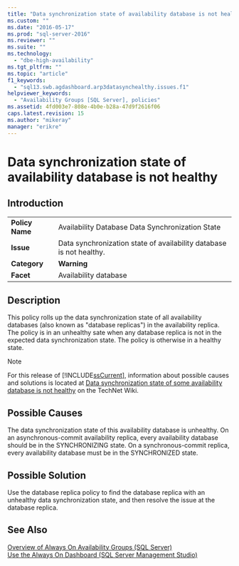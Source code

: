 ```yaml
---
title: "Data synchronization state of availability database is not healthy | Microsoft Docs"
ms.custom: ""
ms.date: "2016-05-17"
ms.prod: "sql-server-2016"
ms.reviewer: ""
ms.suite: ""
ms.technology: 
  - "dbe-high-availability"
ms.tgt_pltfrm: ""
ms.topic: "article"
f1_keywords: 
  - "sql13.swb.agdashboard.arp3datasynchealthy.issues.f1"
helpviewer_keywords: 
  - "Availability Groups [SQL Server], policies"
ms.assetid: 4fd003e7-808e-4b0e-b28a-47d9f2616f06
caps.latest.revision: 15
ms.author: "mikeray"
manager: "erikre"
---
```

# Data synchronization state of availability database is not healthy
    
## Introduction  
  
|||  
|-|-|  
|**Policy Name**|Availability Database Data Synchronization State|  
|**Issue**|Data synchronization state of availability database is not healthy.|  
|**Category**|**Warning**|  
|**Facet**|Availability database|  
  
## Description  
 This policy rolls up the data synchronization state of all availability databases (also known as "database replicas") in the availability replica. The policy is in an unhealthy sate when any database replica is not in the expected data synchronization state. The policy is otherwise in a healthy state.  
  
> [!NOTE]  
>  For this release of [!INCLUDE[ssCurrent](../../../includes/sscurrent-md.md)], information about possible causes and solutions is located at [Data synchronization state of some availability database is not healthy](http://go.microsoft.com/fwlink/p/?LinkId=220858) on the TechNet Wiki.  
  
## Possible Causes  
 The data synchronization state of this availability database is unhealthy. On an asynchronous-commit availability replica, every availability database should be in the SYNCHRONIZING state. On a synchronous-commit replica, every availability database must be in the SYNCHRONIZED state.  
  
## Possible Solution  
 Use the database replica policy to find the database replica with an unhealthy data synchronization state, and then resolve the issue at the database replica.  
  
## See Also  
 [Overview of Always On Availability Groups &#40;SQL Server&#41;](~/database-engine/availability-groups/windows/overview-of-always-on-availability-groups-sql-server.md)   
 [Use the Always On Dashboard &#40;SQL Server Management Studio&#41;](~/database-engine/availability-groups/windows/use-the-always-on-dashboard-sql-server-management-studio.md)  
  
  

